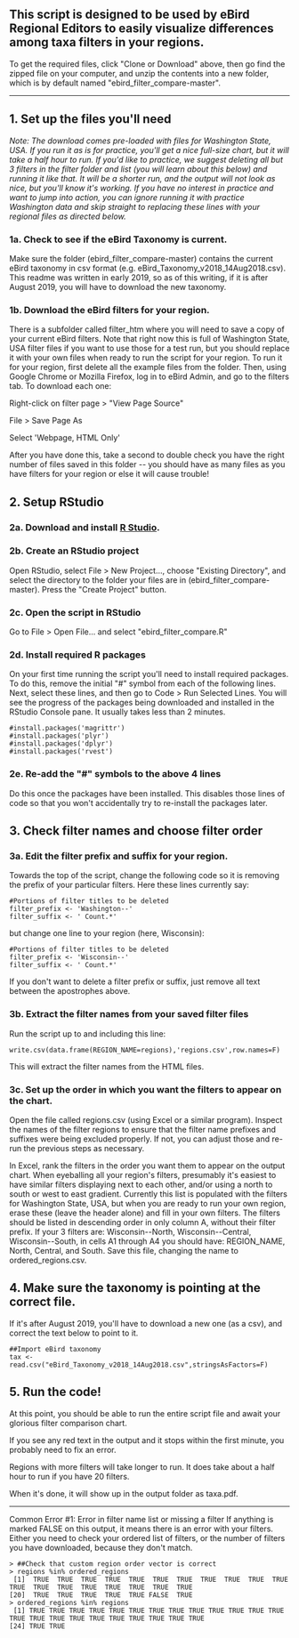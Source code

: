 ## This script is designed to be used by eBird Regional Editors to easily visualize differences among taxa filters in your regions.
 
To get the required files, click "Clone or Download" above, then go find the zipped file on your computer, and unzip the contents into a new folder, which is by default named "ebird\_filter\_compare-master".

-------------------------------------------------------------------------------------------------------------------

## 1. Set up the files you'll need

*Note: The download comes pre-loaded with files for Washington State, USA. If you run it as is for practice, you'll get a nice full-size chart, but it will take a half hour to run. If you'd like to practice, we suggest deleting all but 3 filters in the filter folder and list (you will learn about this below) and running it like that. It will be a shorter run, and the output will not look as nice, but you'll know it's working. If you have no interest in practice and want to jump into action, you can ignore running it with practice Washington data and skip straight to replacing these lines with your regional files as directed below.*
 
### 1a. Check to see if the eBird Taxonomy is current.

Make sure the folder (ebird\_filter\_compare-master) contains the current eBird taxonomy in csv format (e.g. eBird\_Taxonomy\_v2018\_14Aug2018.csv). This readme was written in early 2019, so as of this writing, if it is after August 2019, you will have to download the new taxonomy.

### 1b. Download the eBird filters for your region.

There is a subfolder called filter\_htm where you will need to save a copy of your current eBird filters. Note that right now this is full of Washington State, USA filter files if you want to use those for a test run, but you should replace it with your own files when ready to run the script for your region. To run it for your region, first delete all the example files from the folder. Then, using Google Chrome or Mozilla Firefox, log in to eBird Admin, and go to the filters tab. To download each one:

Right-click on filter page > "View Page Source"

File > Save Page As

Select 'Webpage, HTML Only'

After you have done this, take a second to double check you have the right number of files saved in this folder --  you should have as many files as you have filters for your region or else it will cause trouble!

## 2. Setup RStudio

### 2a. Download and install [R Studio](https://www.rstudio.com/).

### 2b. Create an RStudio project

Open RStudio, select File > New Project..., choose "Existing Directory", and select the directory to the folder your files are in (ebird\_filter\_compare-master). Press the "Create Project" button.

### 2c. Open the script in RStudio

Go to File > Open File... and select "ebird\_filter\_compare.R"

### 2d. Install required R packages

On your first time running the script you'll need to install required packages. To do this, remove the initial "#" symbol from each of the following lines. Next, select these lines, and then go to Code > Run Selected Lines. You will see the progress of the packages being downloaded and installed in the RStudio Console pane. It usually takes less than 2 minutes.

```
#install.packages('magrittr')
#install.packages('plyr')
#install.packages('dplyr')
#install.packages('rvest')
```
### 2e. Re-add the "#" symbols to the above 4 lines

Do this once the packages have been installed. This disables those lines of code so that you won't accidentally try to re-install the packages later.

## 3. Check filter names and choose filter order

### 3a. Edit the filter prefix and suffix for your region.

Towards the top of the script, change the following code so it is removing the prefix of your particular filters. Here these lines currently say:
```
#Portions of filter titles to be deleted
filter_prefix <- 'Washington--'
filter_suffix <- ' Count.*'
```
but change one line to your region (here, Wisconsin):
```
#Portions of filter titles to be deleted
filter_prefix <- 'Wisconsin--'
filter_suffix <- ' Count.*'
```
If you don't want to delete a filter prefix or suffix, just remove all text between the apostrophes above.

### 3b. Extract the filter names from your saved filter files

Run the script up to and including this line:
```
write.csv(data.frame(REGION_NAME=regions),'regions.csv',row.names=F)

```
This will extract the filter names from the HTML files. 

### 3c. Set up the order in which you want the filters to appear on the chart.

Open the file called regions.csv (using Excel or a similar program). Inspect the names of the filter regions to ensure that the filter name prefixes and suffixes were being excluded properly. If not, you can adjust those and re-run the previous steps as necessary.

In Excel, rank the filters in the order you want them to appear on the output chart. When eyeballing all your region's filters, presumably it's easiest to have similar filters displaying next to each other, and/or using a north to south or west to east gradient. Currently this list is populated with the filters for Washington State, USA, but when you are ready to run your own region, erase these (leave the header alone) and fill in your own filters. The filters should be listed in descending order in only column A, without their filter prefix. If your 3 filters are: Wisconsin--North, Wisconsin--Central, Wisconsin--South, in cells A1 through A4 you should have:  REGION\_NAME, North, Central, and South. Save this file, changing the name to ordered\_regions.csv.

## 4.  Make sure the taxonomy is pointing at the correct file.

If it's after August 2019, you'll have to download a new one (as a csv), and correct the text below to point to it.
```
##Import eBird taxonomy
tax <- read.csv("eBird_Taxonomy_v2018_14Aug2018.csv",stringsAsFactors=F)
```

## 5. Run the code!

At this point, you should be able to run the entire script file and await your glorious filter comparison chart.

If you see any red text in the output and it stops within the first minute, you probably need to fix an error.

Regions with more filters will take longer to run. It does take about a half hour to run if you have 20 filters.

When it's done, it will show up in the output folder as taxa.pdf.

---------------------------------------------------------------------------------------------------
Common Error #1: Error in filter name list or missing a filter
If anything is marked FALSE on this output, it means there is an error with your filters. Either  you need to check your ordered list of filters, or the number of filters you have downloaded, because they don't match.
```
> ##Check that custom region order vector is correct
> regions %in% ordered_regions
 [1]  TRUE  TRUE  TRUE  TRUE  TRUE  TRUE  TRUE  TRUE  TRUE  TRUE  TRUE  TRUE  TRUE  TRUE  TRUE  TRUE  TRUE  TRUE  TRUE
[20]  TRUE  TRUE  TRUE  TRUE  TRUE FALSE  TRUE
> ordered_regions %in% regions
 [1] TRUE TRUE TRUE TRUE TRUE TRUE TRUE TRUE TRUE TRUE TRUE TRUE TRUE TRUE TRUE TRUE TRUE TRUE TRUE TRUE TRUE TRUE TRUE
[24] TRUE TRUE
```
